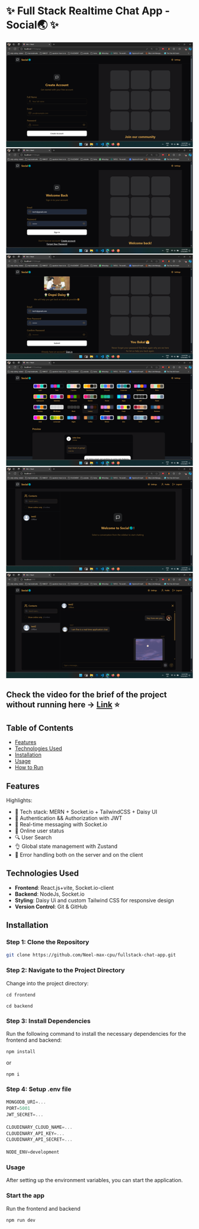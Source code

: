 # ✨ Full Stack Realtime Chat App - Social🌏 ✨

![Demo App Image 1](https://github.com/Neel-max-cpu/fullstack-chat-app/blob/main/frontend/public/1.png?raw=true)
![Demo App Image 2](https://github.com/Neel-max-cpu/fullstack-chat-app/blob/main/frontend/public/2.png?raw=true)
![Demo App Image 3](https://github.com/Neel-max-cpu/fullstack-chat-app/blob/main/frontend/public/3.png?raw=true)
![Demo App Image 4](https://github.com/Neel-max-cpu/fullstack-chat-app/blob/main/frontend/public/4.png?raw=true)
![Demo App Image 5](https://github.com/Neel-max-cpu/fullstack-chat-app/blob/main/frontend/public/5.png?raw=true)
![Demo App Image 6](https://github.com/Neel-max-cpu/fullstack-chat-app/blob/main/frontend/public/6.png?raw=true)


## Check the video for the brief of the project without running here  -> [Link](https://youtu.be/ps3nn_Y40C4?si=DrbAKblTcfR1qsjp) ⭐

## Table of Contents
- [Features](#features)
- [Technologies Used](#technologies-used)
- [Installation](#installation)
- [Usage](#usage)
- [How to Run](#how-to-run)

## Features

Highlights:
- 🌟 Tech stack: MERN + Socket.io + TailwindCSS + Daisy UI
- 🎃 Authentication && Authorization with JWT
- 👾 Real-time messaging with Socket.io
- 🚀 Online user status
- 🔍 User Search
- 👌 Global state management with Zustand
- 🐞 Error handling both on the server and on the client


## Technologies Used
- **Frontend**: React.js+vite, Socket.io-client
- **Backend**: NodeJs, Socket.io
- **Styling**: Daisy Ui and custom Tailwind CSS for responsive design
- **Version Control**: Git & GitHub


## Installation

### Step 1: Clone the Repository
```bash
git clone https://github.com/Neel-max-cpu/fullstack-chat-app.git
```


### Step 2: Navigate to the Project Directory
Change into the project directory:
```
cd frontend
```

```
cd backend
```


### Step 3: Install Dependencies
Run the following command to install the necessary dependencies for the frontend and backend:
```shell
npm install
```
or 

```shell
npm i
```

### Step 4: Setup .env file

```js
MONGODB_URI=...
PORT=5001
JWT_SECRET=...

CLOUDINARY_CLOUD_NAME=...
CLOUDINARY_API_KEY=...
CLOUDINARY_API_SECRET=...

NODE_ENV=development
```

### Usage
After setting up the environment variables, you can start the application.

### Start the app
Run the frontend and backend

```shell
npm run dev
```
